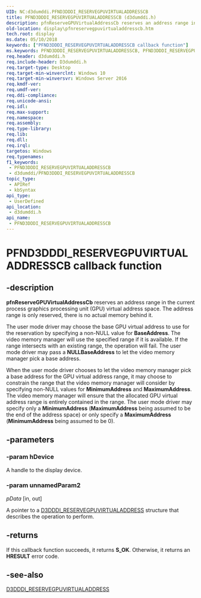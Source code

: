 ```yaml
---
UID: NC:d3dumddi.PFND3DDDI_RESERVEGPUVIRTUALADDRESSCB
title: PFND3DDDI_RESERVEGPUVIRTUALADDRESSCB (d3dumddi.h)
description: pfnReserveGPUVirtualAddressCb reserves an address range in the current process graphics processing unit (GPU) virtual address space. The address range is only reserved, there is no actual memory behind it.
old-location: display\pfnreservegpuvirtualaddresscb.htm
tech.root: display
ms.date: 05/10/2018
keywords: ["PFND3DDDI_RESERVEGPUVIRTUALADDRESSCB callback function"]
ms.keywords: PFND3DDDI_RESERVEGPUVIRTUALADDRESSCB, PFND3DDDI_RESERVEGPUVIRTUALADDRESSCB callback, d3dumddi/pfnReserveGpuVirtualAddressCb, display.pfnreservegpuvirtualaddresscb, pfnReserveGpuVirtualAddressCb, pfnReserveGpuVirtualAddressCb callback function [Display Devices]
req.header: d3dumddi.h
req.include-header: D3dumddi.h
req.target-type: Desktop
req.target-min-winverclnt: Windows 10
req.target-min-winversvr: Windows Server 2016
req.kmdf-ver: 
req.umdf-ver: 
req.ddi-compliance: 
req.unicode-ansi: 
req.idl: 
req.max-support: 
req.namespace: 
req.assembly: 
req.type-library: 
req.lib: 
req.dll: 
req.irql: 
targetos: Windows
req.typenames: 
f1_keywords:
 - PFND3DDDI_RESERVEGPUVIRTUALADDRESSCB
 - d3dumddi/PFND3DDDI_RESERVEGPUVIRTUALADDRESSCB
topic_type:
 - APIRef
 - kbSyntax
api_type:
 - UserDefined
api_location:
 - d3dumddi.h
api_name:
 - PFND3DDDI_RESERVEGPUVIRTUALADDRESSCB
---
```


# PFND3DDDI_RESERVEGPUVIRTUALADDRESSCB callback function


## -description

<b>pfnReserveGPUVirtualAddressCb</b> reserves an address range in the current process graphics processing unit (GPU) virtual address space. The address range is only reserved, there is no actual memory behind it.


The user mode driver may choose the base GPU virtual address to use for the reservation by specifying a non-NULL value for <b>BaseAddress</b>. The video memory manager will use the specified range if it is available. If the range intersects with an existing range, the operation will fail. The user mode driver may pass a <b>NULL</b><b>BaseAddress</b> to let the video memory manager pick a base address.

When the user mode driver chooses to let the video memory manager pick a base address for the GPU virtual address range, it may choose to constrain the range that the video memory manager will consider by specifying non-NULL values for <b>MinimumAddress</b> and <b>MaximumAddress</b>. The video memory manager will ensure that the allocated GPU virtual address range is entirely contained in the range. The user mode driver may specify only a <b>MinimumAddress</b> (<b>MaximumAddress</b> being assumed to be the end of the address space) or only specify a <b>MaximumAddress</b> (<b>MinimumAddress</b> being assumed to be 0).

## -parameters

### -param hDevice

A handle to the display device.

### -param unnamedParam2

*pData* [in, out]

A pointer to a <a href="/windows-hardware/drivers/ddi/d3dukmdt/ns-d3dukmdt-d3dddi_reservegpuvirtualaddress">D3DDDI_RESERVEGPUVIRTUALADDRESS</a> structure that describes the operation to perform.

## -returns

If this callback function succeeds, it returns **S_OK**. Otherwise, it returns an **HRESULT** error code.

## -see-also

<a href="/windows-hardware/drivers/ddi/d3dukmdt/ns-d3dukmdt-d3dddi_reservegpuvirtualaddress">D3DDDI_RESERVEGPUVIRTUALADDRESS</a>


